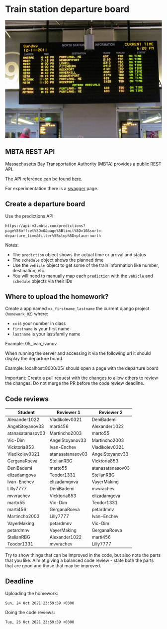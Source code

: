 # Train station departure board

![train departure board](departure_board.jpg)

## MBTA REST API

Massachusetts Bay Transportation Authority (MBTA) provides a public REST API.

The API reference can be found [here](https://www.mbta.com/developers/v3-api).

For experimentation there is a [swagger](https://api-v3.mbta.com/docs/swagger/index.html) page.

## Create a departure board

Use the predictions API: 

```
https://api-v3.mbta.com/predictions?page%5Boffset%5D=0&page%5Blimit%5D=10&sort=-departure_time&filter%5Bstop%5D=place-north
```

Notes:

* The `prediction` object shows the actual time or arrival and status
* The `schedule` object shows the planned time
* Use the `vehicle` object to get some of the train information like number, destination, etc.
* You will need to manually map each `prediction` with the `vehicle` and `schedule` objects via their IDs

## Where to upload the homework?

Create a app named `xx_firstname_lastname` the current django project (`homework_02`) where:
- `xx` is your number in class
- `firstname` is your first name
- `lastname` is your last/family name

Example: 05_ivan_ivanov

When running the server and accessing it via the following url it should display the departure board.

Example: localhost:8000/05/ should open a page with the departure board

Important: Create a pull request with the changes to allow others to review the changes. Do not merge the PR before the code review deadline.

## Code reviews

|Student| Reviewer 1 | Reviewer 2|
|-------|------------|-----------|
| Alexander1022 | Vladikolev0321 | DeniBademi |
| AngelStoyanov33 | marti456 | Alexander1022 |
| atanasatanasov03 | Martincho2003 | marto55 |
| Vic-Dim | AngelStoyanov33 | Martincho2003 |
| Vicktoria853 | Ivan-Enchev | Vladikolev0321 |
| Vladikolev0321 | atanasatanasov03 | AngelStoyanov33 |
| GerganaRoeva | StelianRBG | Vicktoria853 |
| DeniBademi | marto55 | atanasatanasov03 |
| elizadamgova | Teodor1331 | StelianRBG |
| Ivan-Enchev | elizadamgova | VayerMaking |
| Lilly7777 | DeniBademi | mvvrachev |
| mvvrachev | Vicktoria853 | elizadamgova |
| marto55 | Vic-Dim | Teodor1331 |
| marti456 | GerganaRoeva |  petardmnv |
| Martincho2003 | Lilly7777 | Ivan-Enchev |
| VayerMaking | petardmnv | Vic-Dim |
| petardmnv | VayerMaking | GerganaRoeva |
| StelianRBG | Alexander1022 | marti456 |
| Teodor1331 | mvvrachev | Lilly7777 |


Try to show things that can be improved in the code, but also note the parts that you like. Aim at giving a balanced code review - state both the parts that are good and those that may be improved.

## Deadline

Uploading the homework:

```
Sun, 24 Oct 2021 23:59:59 +0300
```

Doing the code reviews:

```
Tue, 26 Oct 2021 23:59:59 +0300
```